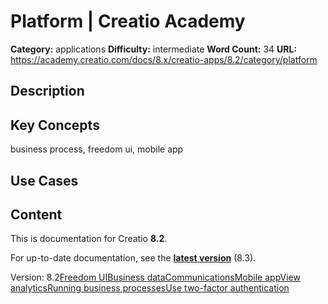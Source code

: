 # Platform | Creatio Academy

**Category:** applications **Difficulty:** intermediate **Word Count:** 34
**URL:** https://academy.creatio.com/docs/8.x/creatio-apps/8.2/category/platform

## Description

## Key Concepts

business process, freedom ui, mobile app

## Use Cases

## Content

This is documentation for Creatio **8.2**.

For up-to-date documentation, see the
**[latest version](/docs/8.x/creatio-apps/category/platform)** (8.3).

Version:
8.2[Freedom UI](/docs/8.x/creatio-apps/8.2/category/freedom-ui)[Business data](/docs/8.x/creatio-apps/8.2/category/business-data)[Communications](/docs/8.x/creatio-apps/8.2/category/communications)[Mobile app](/docs/8.x/creatio-apps/8.2/category/mobile-app)[View analytics](/docs/8.x/creatio-apps/8.2/creatio-basics/view-analytics)[Running business processes](/docs/8.x/creatio-apps/8.2/category/running-business-processes)[Use two-factor authentication](/docs/8.x/creatio-apps/8.2/creatio-basics/use-two-factor-authentication)
